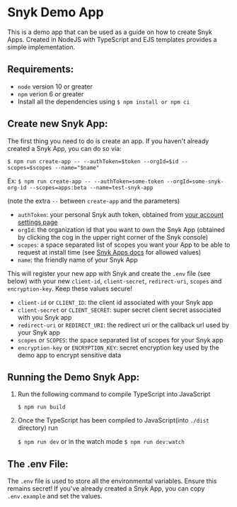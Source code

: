 # Snyk Demo App


This is a demo app that can be used as a guide on how to create Snyk Apps. Created in NodeJS with TypeScript and EJS templates provides a simple implementation.


## Requirements:


- `node` version 10 or greater
- `npm` verion 6 or greater
- Install all the dependencies using `$ npm install or npm ci`

## Create new Snyk App:


The first thing you need to do is create an app. If you haven't already created a Snyk App, you can do so via:

`$ npm run create-app -- --authToken=$token --orgId=$id --scopes=$scopes --name="$name"`

Ex:
`$ npm run create-app -- --authToken=some-token --orgId=some-snyk-org-id --scopes=apps:beta --name=test-snyk-app`

(note the extra `--` between `create-app` and the parameters)

- `authToken`: your personal Snyk auth token, obtained from [your account settings page](https://app.snyk.io/account)
- `orgId`: the organization id that you want to own the Snyk App (obtained by clicking the cog in the upper right corner of the Snyk console)
- `scopes`: a space separated list of scopes you want your App to be able to request at install time (see [Snyk Apps docs](https://docs.snyk.io/integrations/snyk-apps) for allowed values)
- `name`: the friendly name of your Snyk App

This will register your new app with Snyk and create the `.env` file (see below) with your new `client-id`, `client-secret`, `redirect-uri`, `scopes` and `encryption-key`. Keep these values secure!

- `client-id` or `CLIENT_ID`: the client id associated with your Snyk app
- `client-secret` or `CLIENT_SECRET`: super secret client secret associated with you Snyk app
- `redirect-uri` or `REDIRECT_URI`: the redirect uri or the callback url used by your Snyk app
- `scopes` or `SCOPES`: the space separated list of scopes for your Snyk app
- `encryption-key` or `ENCRYPTION_KEY`: secret encryption key used by the demo app to encrypt sensitive data


## Running the Demo Snyk App:


1. Run the following command to compile TypeScript into JavaScript

    `$ npm run build`

2. Once the TypeScript has been compiled to JavaScript(into `./dist` directory) run

    `$ npm run dev` or in the watch mode `$ npm run dev:watch`


## The .env File:


The `.env` file is used to store all the environmental variables. Ensure this remains secret! If you've already created a Snyk App, you can copy `.env.example` and set the values.
